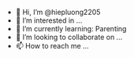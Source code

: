 - 👋 Hi, I’m @hiepluong2205
- 👀 I’m interested in ...
- 🌱 I’m currently learning: Parenting
- 💞️ I’m looking to collaborate on ...
- 📫 How to reach me ...

<!---
hiepluong2205/hiepluong2205 is a ✨ special ✨ repository because its `README.md` (this file) appears on your GitHub profile.
You can click the Preview link to take a look at your changes.
--->
